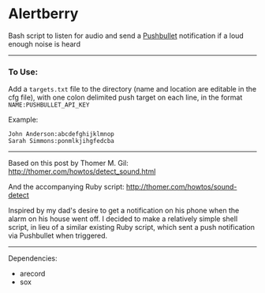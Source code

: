 # Alertberry  

Bash script to listen for audio and send a [Pushbullet](http://pushbullet.com) notification if a loud enough noise is heard

---

### To Use:

Add a `targets.txt` file to the directory (name and location are editable in the cfg file), with one colon delimited push target on each line, in the format `NAME:PUSHBULLET_API_KEY`

Example:

    John Anderson:abcdefghijklmnop
    Sarah Simmons:ponmlkjihgfedcba

---

Based on this post by Thomer M. Gil:
http://thomer.com/howtos/detect_sound.html

And the accompanying Ruby script:
http://thomer.com/howtos/sound-detect

Inspired by my dad's desire to get a notification on his phone when the alarm on his house went off. I decided to make a relatively simple shell script, in lieu of a similar existing Ruby script, which sent a push notification via Pushbullet when triggered.

---

Dependencies:
- arecord
- sox
